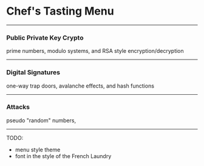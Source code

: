 # Chef's Tasting Menu

<hr>

### Public Private Key Crypto
prime numbers, modulo systems, and RSA style encryption/decryption

<hr>

### Digital Signatures
one-way trap doors, avalanche effects, and hash functions

<hr>

### Attacks
pseudo "random" numbers, 

<hr>

TODO: 
- menu style theme
- font in the style of the French Laundry
